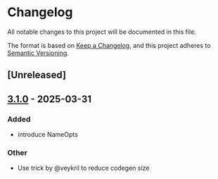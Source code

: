 # Changelog

All notable changes to this project will be documented in this file.

The format is based on [Keep a Changelog](https://keepachangelog.com/en/1.0.0/),
and this project adheres to [Semantic Versioning](https://semver.org/spec/v2.0.0.html).

## [Unreleased]

## [3.1.0](https://github.com/bearcove/shapely/compare/shapely-codegen-v3.0.0...shapely-codegen-v3.1.0) - 2025-03-31

### Added

- introduce NameOpts

### Other

- Use trick by @veykril to reduce codegen size
